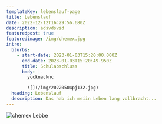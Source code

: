 ```yaml
---
templateKey: lebenslauf-page
title: Lebenslauf
date: 2022-12-12T16:29:56.680Z
description: adsvdsvsd
featuredpost: true
featuredimage: /img/chemex.jpg
intro:
  blurbs:
    - start-date: 2023-01-03T15:20:00.000Z
      end-date: 2023-01-03T15:20:49.950Z
      title: Schulabschluss
      body: |-
        yccknacknc

        ![](/img/20220504pj132.jpg)
  heading: Lebenslauf
  description: Das hab ich meiin Leben lang vollbracht...
---
```

![chemex](/img/chemex.jpg)
Lebbe